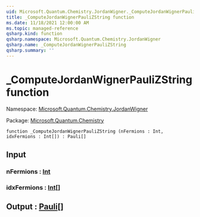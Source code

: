 ```yaml
---
uid: Microsoft.Quantum.Chemistry.JordanWigner._ComputeJordanWignerPauliZString
title: _ComputeJordanWignerPauliZString function
ms.date: 11/18/2021 12:00:00 AM
ms.topic: managed-reference
qsharp.kind: function
qsharp.namespace: Microsoft.Quantum.Chemistry.JordanWigner
qsharp.name: _ComputeJordanWignerPauliZString
qsharp.summary: ''
---
```


# _ComputeJordanWignerPauliZString function

Namespace: [Microsoft.Quantum.Chemistry.JordanWigner](xref:Microsoft.Quantum.Chemistry.JordanWigner)

Package: [Microsoft.Quantum.Chemistry](https://nuget.org/packages/Microsoft.Quantum.Chemistry)




```qsharp
function _ComputeJordanWignerPauliZString (nFermions : Int, idxFermions : Int[]) : Pauli[]
```


## Input

### nFermions : [Int](xref:microsoft.quantum.qsharp.valueliterals#int-literals)




### idxFermions : [Int](xref:microsoft.quantum.qsharp.valueliterals#int-literals)[]





## Output : [Pauli](xref:microsoft.quantum.qsharp.valueliterals#pauli-literals)[]

